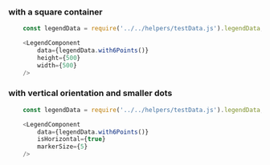### with a square container
```js
    const legendData = require('../../helpers/testData.js').legendData;

    <LegendComponent
        data={legendData.with6Points()}
        height={500}
        width={500}
    />
```

### with vertical orientation and smaller dots
```js
    const legendData = require('../../helpers/testData.js').legendData;

    <LegendComponent
        data={legendData.with6Points()}
        isHorizontal={true}
        markerSize={5}
    />
```
